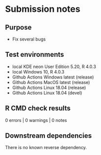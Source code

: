 # Submission notes

## Purpose

* Fix several bugs

## Test environments

* local KDE neon User Edition 5.20, R 4.0.3
* local Windows 10, R 4.0.3
* Github Actions Windows latest (release)
* Github Actions MacOS latest (release)
* Github Actions Linux 18.04 (release)
* Github Actions Linux 18.04 (devel)

## R CMD check results

0 errors | 0 warnings | 0 notes

## Downstream dependencies

There is no known reverse dependency.
